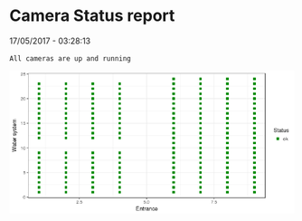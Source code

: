 Camera Status report
================
17/05/2017 - 03:28:13

    All cameras are up and running

![](camreport_files/figure-markdown_github/unnamed-chunk-2-1.png)
